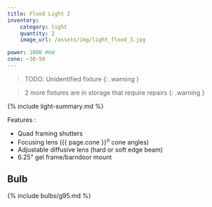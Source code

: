 ```yaml
---
title: Flood Light 2
inventory:
    category: light
    quantity: 2
    image_url: /assets/img/light_flood_3.jpg

power: 1000 #kW
cone: ~30-50
---
```


> TODO: Unidentified fixture
{: .warning }

> 2 more fixtures are in storage that require repairs 
{: .warning }

{% include light-summary.md %}

Features
:  
- Quad framing shutters
- Focusing lens ({{ page.cone }}<sup>o</sup> cone angles)
- Adjustable diffusive lens (hard or soft edge beam)
- 6.25" gel frame/barndoor mount

## Bulb

{% include bulbs/g95.md %}
